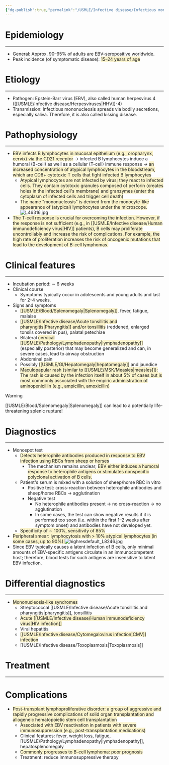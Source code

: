 ```yaml
---
{"dg-publish":true,"permalink":"/USMLE/Infective disease/Infectious mononucleosis/"}
---
```


# Epidemiology
---
- General: Approx. 90–95% of adults are EBV-seropositive worldwide.
- Peak incidence (of symptomatic disease): <span style="background:rgba(240, 200, 0, 0.2)">15–24 years of age</span>

# Etiology
---
- Pathogen: Epstein-Barr virus (EBV), also called human herpesvirus 4 ([[USMLE/Infective disease/Herpesviruses\|HHV]]-4)
- Transmission: Infectious mononucleosis spreads via bodily secretions, especially saliva. Therefore, it is also called kissing disease.

# Pathophysiology
---
- <span style="background:rgba(240, 200, 0, 0.2)">EBV infects B lymphocytes in mucosal epithelium (e.g., oropharynx, cervix) via the CD21 receptor</span> → infected B lymphocytes induce a humoral (B-cell) as well as a cellular (T-cell) immune response  → <span style="background:rgba(240, 200, 0, 0.2)">an increased concentration of atypical lymphocytes in the bloodstream, which are CD8+ cytotoxic T cells that fight infected B lymphocytes</span> 
	- <span style="background:rgba(240, 200, 0, 0.2)">Atypical lymphocytes are not infected by virus; they react to infected cells. They contain cytotoxic granules composed of perforin (creates holes in the infected cell's membrane) and granzymes (enter the cytoplasm of infected cells and trigger cell death)</span>
	- <span style="background:rgba(240, 200, 0, 0.2)">The name "mononucleosis" is derived from the monocyte-like appearance of (atypical) lymphocytes under the microscope.</span>![L46316.jpg](/img/user/appendix/L46316.jpg)
- <span style="background:rgba(240, 200, 0, 0.2)">The T-cell response is crucial for overcoming the infection. However, if the response is not sufficient (e.g., in [[USMLE/Infective disease/Human immunodeficiency virus\|HIV]] patients), B cells may proliferate uncontrollably and increase the risk of complications. For example, the high rate of proliferation increases the risk of oncogenic mutations that lead to the development of B-cell lymphomas.</span>

# Clinical features
---
- Incubation period: ∼ 6 weeks
- Clinical course
	- Symptoms typically occur in adolescents and young adults and last for 2–4 weeks.
- Signs and symptoms
	- <span style="background:rgba(240, 200, 0, 0.2)">[[USMLE/Blood/Splenomegaly\|Splenomegaly]]</span>, fever, fatigue, malaise 
	- <span style="background:rgba(240, 200, 0, 0.2)">[[USMLE/Infective disease/Acute tonsillitis and pharyngitis\|Pharyngitis]] and/or tonsillitis</span> (reddened, enlarged tonsils covered in pus), palatal petechiae 
	- Bilateral <span style="background:rgba(240, 200, 0, 0.2)">cervical [[USMLE/Pathology/Lymphadenopathy\|lymphadenopathy]]</span> (especially posterior) that may become generalized and can, in severe cases, lead to airway obstruction
	- Abdominal pain
	- Possibly <span style="background:rgba(240, 200, 0, 0.2)">[[USMLE/GI/Hepatomegaly\|hepatomegaly]]</span> and jaundice 
	- <span style="background:rgba(240, 200, 0, 0.2)">Maculopapular rash (similar to [[USMLE/MSK/Measles\|measles]]): The rash is caused by the infection itself in about 5% of cases but is most commonly associated with the empiric administration of aminopenicillin (e.g., ampicillin, amoxicillin)</span>

>[!warning] 
>[[USMLE/Blood/Splenomegaly\|Splenomegaly]] can lead to a potentially life-threatening splenic rupture!
# Diagnostics
---
- Monospot test
	- <span style="background:rgba(240, 200, 0, 0.2)">Detects heterophile antibodies produced in response to EBV infection using RBCs from sheep or horses</span>
		- The mechanism remains unclear; <span style="background:rgba(240, 200, 0, 0.2)">EBV either induces a humoral response to heterophile antigens or stimulates nonspecific polyclonal activation of B cells.</span>
	- Patient's serum is mixed with a solution of sheep/horse RBC in vitro
		- Positive test: cross-reaction between heterophile antibodies and sheep/horse RBCs → agglutination
		- Negative test
			- No heterophile antibodies present → no cross-reaction → no agglutination
			- In some cases, the test can show negative results if it is performed too soon (i.e. within the first 1–2 weeks after symptom onset) and antibodies have not developed yet.
	- <span style="background:rgba(240, 200, 0, 0.2)">Specificity of ∼ 100%, sensitivity of 85%</span>
- <span style="background:rgba(240, 200, 0, 0.2)">Peripheral smear: lymphocytosis with > 10% atypical lymphocytes (in some cases, up to 90%) </span>![highresdefault_L8246.jpg](/img/user/appendix/highresdefault_L8246.jpg)
- Since EBV typically causes a latent infection of B cells, only minimal amounts of EBV-specific antigens circulate in an immunocompetent host; therefore, blood tests for such antigens are insensitive to latent EBV infection.

# Differential diagnostics
---
- <span style="background:rgba(240, 200, 0, 0.2)">Mononucleosis-like syndromes </span>
	- Streptococcal [[USMLE/Infective disease/Acute tonsillitis and pharyngitis\|pharyngitis]], tonsillitis
	- <span style="background:rgba(240, 200, 0, 0.2)">Acute [[USMLE/Infective disease/Human immunodeficiency virus\|HIV infection]]</span>
	- Viral hepatitis
	- <span style="background:rgba(240, 200, 0, 0.2)">[[USMLE/Infective disease/Cytomegalovirus infection\|CMV]] infection</span>
	- [[USMLE/Infective disease/Toxoplasmosis\|Toxoplasmosis]]
# Treatment
---

# Complications
- <span style="background:rgba(240, 200, 0, 0.2)">Post-transplant lymphoproliferative disorder: a group of aggressive and rapidly progressive complications of solid organ transplantation and allogeneic hematopoietic stem cell transplantation</span>
	- <span style="background:rgba(240, 200, 0, 0.2)">Associated with EBV reactivation in patients with severe immunosuppression (e.g., post-transplantation medications)</span>
	- Clinical features: fever, weight loss, fatigue, [[USMLE/Pathology/Lymphadenopathy\|lymphadenopathy]], hepatosplenomegaly
	- <span style="background:rgba(240, 200, 0, 0.2)">Commonly progresses to B-cell lymphoma: poor prognosis</span>
	- Treatment: reduce immunosuppressive therapy
